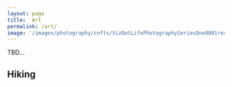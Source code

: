 ```yaml
---
layout: page
title:  Art
permalink: /art/
image: '/images/photography/cnfts/VizDotLifePhotographySeriesOne0001resized_25.jpg'
---
```

TBD...

## Hiking
